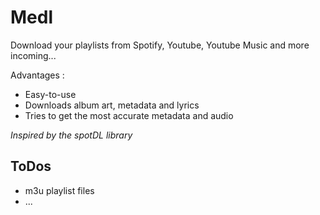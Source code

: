 # Medl

Download your playlists from Spotify, Youtube, Youtube Music and more incoming...

Advantages :

- Easy-to-use
- Downloads album art, metadata and lyrics
- Tries to get the most accurate metadata and audio

*Inspired by the spotDL library*

## ToDos

- m3u playlist files
- ...